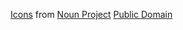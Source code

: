 [Icons](https://github.com/furkot/icon-fonts/blob/main/svg/furkot/noun-project-public-domain/Creators.md) from [Noun Project](https://thenounproject.com/)
[Public Domain](https://creativecommons.org/publicdomain/zero/1.0/)

